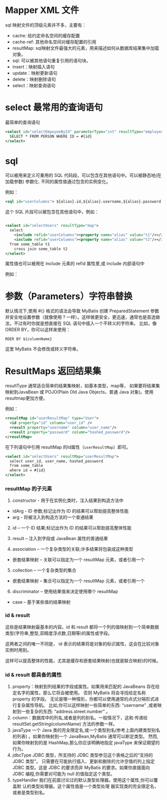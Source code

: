 # Mapper XML 文件

sql 映射文件的顶级元素并不多，主要有：

- cache: 给约定命名空间的缓存配置
- cache-ref: 其他命名空间对缓存配置的引用
- resultMap: sql映射文件最强大的元素，用来描述如何从数据库结果集中加载对象。
- sql: 可以被其他语句重复引用的语句块。
- insert：映射插入语句
- update：映射更新语句
- delete：映射删除语句
- select：映射查询语句


# select 最常用的查询语句

最简单的查询语句
```xml
<select id="selectEmpoyeeById" parameterType="int" resultType="employee">
  SELECT * FROM PERSON WHERE ID = #{id}
</select>
```


# sql

可以被用来定义可重用的 SQL 代码段，可以包含在其他语句中。可以被静态地(在加载参数) 参数化. 不同的属性值通过包含的实例变化。

例如：

```xml
<sql id="userColumns"> ${alias}.id,${alias}.username,${alias}.password </sql>
```

这个 SQL 片段可以被包含在其他语句中，例如：

```xml

<select id="selectUsers" resultType="map">
  select
    <include refid="userColumns"><property name="alias" value="t1"/></include>,
    <include refid="userColumns"><property name="alias" value="t2"/></include>
  from some_table t1
    cross join some_table t2
</select>

```

属性值也可以被用在 include 元素的 refid 属性里,或 include 内部语句中

例如：

#  参数（Parameters）字符串替换

默认情况下,使用 #{} 格式的语法会导致 MyBatis 创建 PreparedStatement 参数并安全地设置参数（就像使用 ? 一样）。这样做更安全，更迅速，通常也是首选做法，不过有时你就是想直接在 SQL 语句中插入一个不转义的字符串。
比如，像 ORDER BY，你可以这样来使用：

``` 
RDER BY ${columnName}
```
这里 MyBatis 不会修改或转义字符串。



#  ResultMaps 返回结果集

resultType 通常适合简单的结果集映射，如基本类型，map等，
如果要将结果集映射到JavaBean 或 POJO(Plain Old Java Objects，普通 Java 对象)。使用resultmap更加方便。

例如：

```xml
<resultMap id="userResultMap" type="User">
  <id property="id" column="user_id" />
  <result property="username" column="user_name"/>
  <result property="password" column="hashed_password"/>
</resultMap>
```
在下列语句中引用 resultMap 的Id属性（`userResultMap`）即可。
```xml
<select id="selectUsers" resultMap="userResultMap">
  select user_id, user_name, hashed_password
  from some_table
  where id = #{id}
</select>
```

### resultMap 的子元素

1. constructor - 用于在实例化类时，注入结果到构造方法中

- idArg - ID 参数;标记出作为 ID 的结果可以帮助提高整体性能
- arg - 将被注入到构造方法的一个普通结果

2. id – 一个 ID 结果;标记出作为 ID 的结果可以帮助提高整体性能

3. result – 注入到字段或 JavaBean 属性的普通结果

4. association – 一个复杂类型的关联;许多结果将包装成这种类型
- 嵌套结果映射 – 关联可以指定为一个 resultMap 元素，或者引用一个
5. collection – 一个复杂类型的集合
- 嵌套结果映射 – 集合可以指定为一个 resultMap 元素，或者引用一个
6. discriminator – 使用结果值来决定使用哪个 resultMap
- case – 基于某些值的结果映射

### id & result

这些是结果映射最基本的内容。id 和 result 都将一个列的值映射到一个简单数据类型(字符串,整型,双精度浮点数,日期等)的属性或字段。

这两者之间的唯一不同是， id 表示的结果将是对象的标识属性，这会在比较对象实例时用到。
 
这样可以提高整体的性能，尤其是缓存和嵌套结果映射(也就是联合映射)的时候。

### id & result 都具备的属性
1. property：映射到列结果的字段或属性。如果用来匹配的 JavaBeans 存在给定名字的属性，那么它将会被使用。
						否则 MyBatis 将会寻找给定名称 property 的字段。 无论是哪一种情形，你都可以使用通常的点式分隔形式进行复杂属性导航。
						比如,你可以这样映射一些简单的东西: “username” ,或者映射到一些复杂的东西: “address.street.number” 。
2. column：数据库中的列名,或者是列的别名。一般情况下，这和 传递给 resultSet.getString(columnName) 方法的参数一样。
3. javaType	一个 Java 类的完全限定名,或一个类型别名(参考上面内建类型别名 的列表) 。如果你映射到一个 JavaBean,MyBatis 通常可以断定类型。 然而,如果你映射到的是 HashMap,那么你应该明确地指定 javaType 来保证期望的行为。
4. jdbcType	JDBC 类型，所支持的 JDBC 类型参见这个表格之后的“支持的 JDBC 类型”。 只需要在可能执行插入、更新和删除的允许空值的列上指定 JDBC 类型。这是 JDBC 的要求而非 MyBatis 的要求。如果你直接面向 JDBC 编程,你需要对可能为 null 的值指定这个类型。
5. typeHandler	我们在前面讨论过的默认类型处理器。使用这个属性,你可以覆盖默 认的类型处理器。这个属性值是一个类型处理 器实现类的完全限定名，或者是类型别名。